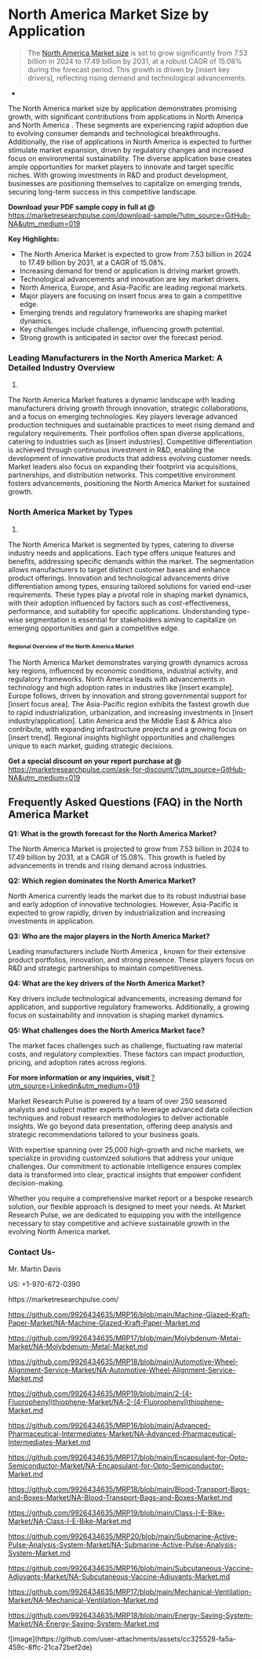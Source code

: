 <h1>North America  Market&nbsp;Size by Application</h1><blockquote><p>The <a href="https://marketresearchpulse.com/download-sample/?utm_source=GitHub-NA&amp;utm_medium=019">North America  Market size</a> is set to grow significantly from 7.53 billion in 2024 to 17.49 billion by 2031, at a robust CAGR of 15.08% during the forecast period. This growth is driven by [insert key drivers], reflecting rising demand and technological advancements.</p></blockquote><ul><li></li></ul><p>The North America  market size by application demonstrates promising growth, with significant contributions from applications in North America  and North America . These segments are experiencing rapid adoption due to evolving consumer demands and technological breakthroughs. Additionally, the rise of applications in North America  is expected to further stimulate market expansion, driven by regulatory changes and increased focus on environmental sustainability. The diverse application base creates ample opportunities for market players to innovate and target specific niches. With growing investments in R&D and product development, businesses are positioning themselves to capitalize on emerging trends, securing long-term success in this competitive landscape.</p><p><strong>Download your PDF sample copy in full at @ </strong><a href="https://marketresearchpulse.com/download-sample/?utm_source=GitHub-NA&amp;utm_medium=019">https://marketresearchpulse.com/download-sample/?utm_source=GitHub-NA&amp;utm_medium=019</a></p><p><strong>Key Highlights: </strong></p><ul><li>The North America  Market is expected to grow from 7.53 billion in 2024 to 17.49 billion by 2031, at a CAGR of 15.08%.</li><li>Increasing demand for trend or application is driving market growth.</li><li>Technological advancements and innovation are key market drivers.</li><li>North America, Europe, and Asia-Pacific are leading regional markets.</li><li>Major players are focusing on insert focus area to gain a competitive edge.</li><li>Emerging trends and regulatory frameworks are shaping market dynamics.</li><li>Key challenges include challenge, influencing growth potential.</li><li>Strong growth is anticipated in sector over the forecast period.</li></ul><h3>Leading Manufacturers in the North America  Market: A Detailed Industry Overview</h3><ol><li></li></ol><div class="flex max-w-full flex-col flex-grow"><div class="min-h-8 text-message flex w-full flex-col items-end gap-2 whitespace-normal break-words [.text-message+&amp;]:mt-5" dir="auto" data-message-author-role="assistant" data-message-id="fd8432e4-4910-450d-b182-61b7bfb0a01f" data-message-model-slug="gpt-4o"><div class="flex w-full flex-col gap-1 empty:hidden first:pt-[3px]"><div class="markdown prose w-full break-words dark:prose-invert light"><p>The North America  Market features a dynamic landscape with leading manufacturers driving growth through innovation, strategic collaborations, and a focus on emerging technologies. Key players leverage advanced production techniques and sustainable practices to meet rising demand and regulatory requirements. Their portfolios often span diverse applications, catering to industries such as [insert industries]. Competitive differentiation is achieved through continuous investment in R&amp;D, enabling the development of innovative products that address evolving customer needs. Market leaders also focus on expanding their footprint via acquisitions, partnerships, and distribution networks. This competitive environment fosters advancements, positioning the North America  Market for sustained growth.</p></div></div></div></div><h3>North America  Market by Types</h3><ol><li></li></ol><div class="flex max-w-full flex-col flex-grow"><div class="min-h-8 text-message flex w-full flex-col items-end gap-2 whitespace-normal break-words [.text-message+&amp;]:mt-5" dir="auto" data-message-author-role="assistant" data-message-id="084470be-0bb7-4664-bddf-5156b4f41249" data-message-model-slug="gpt-4o-mini"><div class="flex w-full flex-col gap-1 empty:hidden first:pt-[3px]"><div class="markdown prose w-full break-words dark:prose-invert light"><p>The North America  Market is segmented by types, catering to diverse industry needs and applications. Each type offers unique features and benefits, addressing specific demands within the market. The segmentation allows manufacturers to target distinct customer bases and enhance product offerings. Innovation and technological advancements drive differentiation among types, ensuring tailored solutions for varied end-user requirements. These types play a pivotal role in shaping market dynamics, with their adoption influenced by factors such as cost-effectiveness, performance, and suitability for specific applications. Understanding type-wise segmentation is essential for stakeholders aiming to capitalize on emerging opportunities and gain a competitive edge.</p></div></div></div></div><h3><span style="font-size: 11px;">Regional Overview of the North America  Market</span></h3><div class="flex max-w-full flex-col flex-grow"><div class="min-h-8 text-message flex w-full flex-col items-end gap-2 whitespace-normal break-words [.text-message+&amp;]:mt-5" dir="auto" data-message-author-role="assistant" data-message-id="e9038762-ce64-4e30-91c9-9bd413514231" data-message-model-slug="gpt-4o-mini"><div class="flex w-full flex-col gap-1 empty:hidden first:pt-[3px]"><div class="markdown prose w-full break-words dark:prose-invert light"><p>The North America  Market demonstrates varying growth dynamics across key regions, influenced by economic conditions, industrial activity, and regulatory frameworks. North America leads with advancements in technology and high adoption rates in industries like [insert example]. Europe follows, driven by innovation and strong governmental support for [insert focus area]. The Asia-Pacific region exhibits the fastest growth due to rapid industrialization, urbanization, and increasing investments in [insert industry/application]. Latin America and the Middle East &amp; Africa also contribute, with expanding infrastructure projects and a growing focus on [insert trend]. Regional insights highlight opportunities and challenges unique to each market, guiding strategic decisions.</p></div></div></div></div><p><strong>Get a special discount on your report purchase at @ </strong><a href="https://marketresearchpulse.com/ask-for-discount/?utm_source=GitHub-NA&amp;utm_medium=019">https://marketresearchpulse.com/ask-for-discount/?utm_source=GitHub-NA&amp;utm_medium=019</a></p><h2>Frequently Asked Questions (FAQ) in the North America  Market</h2><p><strong>Q1: What is the growth forecast for the North America  Market?</strong></p><p>The North America  Market is projected to grow from 7.53 billion in 2024 to 17.49 billion by 2031, at a CAGR of 15.08%. This growth is fueled by advancements in trends and rising demand across industries.</p><p><strong>Q2: Which region dominates the North America  Market?</strong></p><p>North America currently leads the market due to its robust industrial base and early adoption of innovative technologies. However, Asia-Pacific is expected to grow rapidly, driven by industrialization and increasing investments in application.</p><p><strong>Q3: Who are the major players in the North America  Market?</strong></p><p>Leading manufacturers include North America , known for their extensive product portfolios, innovation, and strong presence. These players focus on R&amp;D and strategic partnerships to maintain competitiveness.</p><p><strong>Q4: What are the key drivers of the North America  Market?</strong></p><p>Key drivers include technological advancements, increasing demand for application, and supportive regulatory frameworks. Additionally, a growing focus on sustainability and innovation is shaping market dynamics.</p><p><strong>Q5: What challenges does the North America  Market face?</strong></p><p>The market faces challenges such as challenge, fluctuating raw material costs, and regulatory complexities. These factors can impact production, pricing, and adoption rates across regions.</p><p><strong>For more information or any inquiries, visit&nbsp;</strong><a href="?utm_source=Linkedin&utm_medium=019">?utm_source=Linkedin&utm_medium=019</a></p><p>Market Research Pulse is powered by a team of over 250 seasoned analysts and subject matter experts who leverage advanced data collection techniques and robust research methodologies to deliver actionable insights. We go beyond data presentation, offering deep analysis and strategic recommendations tailored to your business goals.</p><p>With expertise spanning over 25,000 high-growth and niche markets, we specialize in providing customized solutions that address your unique challenges. Our commitment to actionable intelligence ensures complex data is transformed into clear, practical insights that empower confident decision-making.</p><p>Whether you require a comprehensive market report or a bespoke research solution, our flexible approach is designed to meet your needs. At Market Research Pulse, we are dedicated to equipping you with the intelligence necessary to stay competitive and achieve sustainable growth in the evolving North America  market.</p><h3><strong>Contact Us-</strong></h3><p>Mr. Martin Davis</p><p>US: +1-970-672-0390</p><p>https://marketresearchpulse.com/</p><p><a href="https://github.com/9926434635/MRP16/blob/main/Machine-Glazed-Kraft-Paper-Market/NA-Machine-Glazed-Kraft-Paper-Market.md">https://github.com/9926434635/MRP16/blob/main/Machine-Glazed-Kraft-Paper-Market/NA-Machine-Glazed-Kraft-Paper-Market.md</a></p><p><a href="https://github.com/9926434635/MRP17/blob/main/Molybdenum-Metal-Market/NA-Molybdenum-Metal-Market.md">https://github.com/9926434635/MRP17/blob/main/Molybdenum-Metal-Market/NA-Molybdenum-Metal-Market.md</a></p><p><a href="https://github.com/9926434635/MRP18/blob/main/Automotive-Wheel-Alignment-Service-Market/NA-Automotive-Wheel-Alignment-Service-Market.md">https://github.com/9926434635/MRP18/blob/main/Automotive-Wheel-Alignment-Service-Market/NA-Automotive-Wheel-Alignment-Service-Market.md</a></p><p><a href="https://github.com/9926434635/MRP19/blob/main/2-(4-Fluorophenyl)thiophene-Market/NA-2-(4-Fluorophenyl)thiophene-Market.md">https://github.com/9926434635/MRP19/blob/main/2-(4-Fluorophenyl)thiophene-Market/NA-2-(4-Fluorophenyl)thiophene-Market.md</a></p><p><a href="https://github.com/9926434635/MRP16/blob/main/Advanced-Pharmaceutical-Intermediates-Market/NA-Advanced-Pharmaceutical-Intermediates-Market.md">https://github.com/9926434635/MRP16/blob/main/Advanced-Pharmaceutical-Intermediates-Market/NA-Advanced-Pharmaceutical-Intermediates-Market.md</a></p><p><a href="https://github.com/9926434635/MRP17/blob/main/Encapsulant-for-Opto-Semiconductor-Market/NA-Encapsulant-for-Opto-Semiconductor-Market.md">https://github.com/9926434635/MRP17/blob/main/Encapsulant-for-Opto-Semiconductor-Market/NA-Encapsulant-for-Opto-Semiconductor-Market.md</a></p><p><a href="https://github.com/9926434635/MRP18/blob/main/Blood-Transport-Bags-and-Boxes-Market/NA-Blood-Transport-Bags-and-Boxes-Market.md">https://github.com/9926434635/MRP18/blob/main/Blood-Transport-Bags-and-Boxes-Market/NA-Blood-Transport-Bags-and-Boxes-Market.md</a></p><p><a href="https://github.com/9926434635/MRP19/blob/main/Class-I-E-Bike-Market/NA-Class-I-E-Bike-Market.md">https://github.com/9926434635/MRP19/blob/main/Class-I-E-Bike-Market/NA-Class-I-E-Bike-Market.md</a></p><p><a href="https://github.com/9926434635/MRP20/blob/main/Submarine-Active-Pulse-Analysis-System-Market/NA-Submarine-Active-Pulse-Analysis-System-Market.md">https://github.com/9926434635/MRP20/blob/main/Submarine-Active-Pulse-Analysis-System-Market/NA-Submarine-Active-Pulse-Analysis-System-Market.md</a></p><p><a href="https://github.com/9926434635/MRP16/blob/main/Subcutaneous-Vaccine-Adjuvants-Market/NA-Subcutaneous-Vaccine-Adjuvants-Market.md">https://github.com/9926434635/MRP16/blob/main/Subcutaneous-Vaccine-Adjuvants-Market/NA-Subcutaneous-Vaccine-Adjuvants-Market.md</a></p><p><a href="https://github.com/9926434635/MRP17/blob/main/Mechanical-Ventilation-Market/NA-Mechanical-Ventilation-Market.md">https://github.com/9926434635/MRP17/blob/main/Mechanical-Ventilation-Market/NA-Mechanical-Ventilation-Market.md</a></p><p><a href="https://github.com/9926434635/MRP18/blob/main/Energy-Saving-System-Market/NA-Energy-Saving-System-Market.md">https://github.com/9926434635/MRP18/blob/main/Energy-Saving-System-Market/NA-Energy-Saving-System-Market.md</a></p>
![image](https://github.com/user-attachments/assets/cc325528-fa5a-459c-8ffc-21ca72bef2de)
